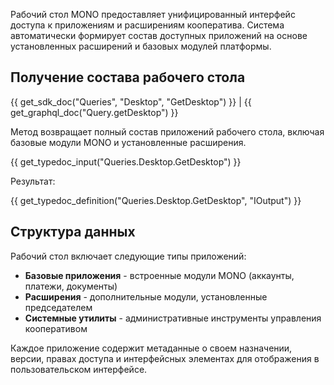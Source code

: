 Рабочий стол MONO предоставляет унифицированный интерфейс доступа к приложениям и расширениям кооператива. Система автоматически формирует состав доступных приложений на основе установленных расширений и базовых модулей платформы.

## Получение состава рабочего стола

{{ get_sdk_doc("Queries", "Desktop", "GetDesktop") }} | {{ get_graphql_doc("Query.getDesktop") }}

Метод возвращает полный состав приложений рабочего стола, включая базовые модули MONO и установленные расширения.

{{ get_typedoc_input("Queries.Desktop.GetDesktop") }}

Результат:

{{ get_typedoc_definition("Queries.Desktop.GetDesktop", "IOutput") }}

## Структура данных

Рабочий стол включает следующие типы приложений:

- **Базовые приложения** - встроенные модули MONO (аккаунты, платежи, документы)
- **Расширения** - дополнительные модули, установленные председателем
- **Системные утилиты** - административные инструменты управления кооперативом

Каждое приложение содержит метаданные о своем назначении, версии, правах доступа и интерфейсных элементах для отображения в пользовательском интерфейсе. 